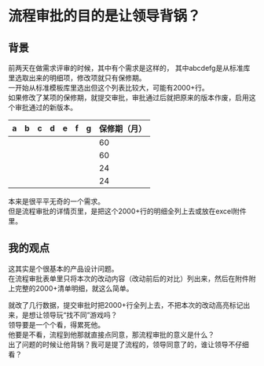 # 流程审批的目的是让领导背锅？
## 背景
前两天在做需求评审的时候，其中有个需求是这样的，
其中abcdefg是从标准库里选取出来的明细项，修改项就只有保修期。  
一开始从标准模板库里选出但这个列表比较大，可能有2000+行。  
如果修改了某项的保修期，就提交审批，审批通过后就把原来的版本作废，启用这个审批通过的新版本。

| a   | b   | c   | d   | e   | f   | g   | 保修期（月） |
|-----|-----|-----|-----|-----|-----|-----|--------|
|     |     |     |     |     |     |     | 60     |
|     |     |     |     |     |     |     | 60     |
|     |     |     |     |     |     |     | 24     |
|     |     |     |     |     |     |     | 24     |

本来是很平平无奇的一个需求。  
但是流程审批的详情页里，是把这个2000+行的明细全列上去或放在excel附件里。

## 我的观点

这其实是个很基本的产品设计问题。  
在流程审批表单里只将本次的改动内容（改动前后的对比）列出来，然后在附件附上完整的2000+清单明细，就这么简单。

就改了几行数据，提交审批时把2000+行全列上去，不把本次的改动高亮标记出来，是想让领导玩“找不同”游戏吗？  
领导要是一个个看，得累死他。  
他要是不看，流程到他那就直接点同意，那流程审批的意义是什么？  
出了问题的时候让他背锅？我可是提了流程的，领导同意了的，谁让领导不仔细看？  
